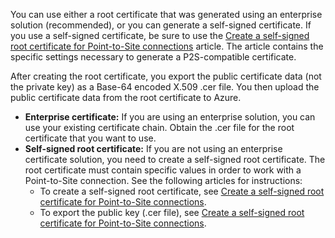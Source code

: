 You can use either a root certificate that was generated using an enterprise solution (recommended), or you can generate a self-signed certificate. If you use a self-signed certificate, be sure to use the [Create a self-signed root certificate for Point-to-Site connections](../articles/vpn-gateway/vpn-gateway-certificates-point-to-site.md#rootcert) article. The article contains the specific settings necessary to generate a P2S-compatible certificate.

After creating the root certificate, you export the public certificate data (not the private key) as a Base-64 encoded X.509 .cer file. You then upload the public certificate data from the root certificate to Azure.

* **Enterprise certificate:** If you are using an enterprise solution, you can use your existing certificate chain. Obtain the .cer file for the root certificate that you want to use.
* **Self-signed root certificate:** If you are not using an enterprise certificate solution, you need to create a self-signed root certificate. The root certificate must contain specific values in order to work with a Point-to-Site connection. See the following articles for instructions:
  * To create a self-signed root certificate, see [Create a self-signed root certificate for Point-to-Site connections](../articles/vpn-gateway/vpn-gateway-certificates-point-to-site.md#rootcert).
  * To export the public key (.cer file), see [Create a self-signed root certificate for Point-to-Site connections](../articles/vpn-gateway/vpn-gateway-certificates-point-to-site.md#cer).
